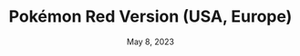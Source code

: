 ---
layout: flash
title: "Pokémon Red Version (USA, Europe)"
categories:
 - approved
 - gba
 - universal
 - safe
tags:
- pokemon
date: May 8, 2023
permalink: /games/pokemon-red/play/details
publisher: The Pokémon Company
id: pokemon-red
---